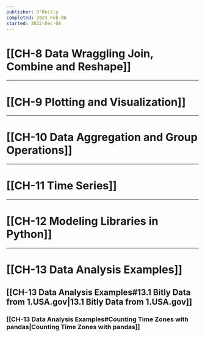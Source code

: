 ```yaml
---
publisher: O'Reilly
completed: 2023-Feb-06
started: 2022-Dec-08
---
```


# [[CH-8 Data Wraggling Join, Combine and Reshape]]
---

# [[CH-9 Plotting and Visualization]]
---

# [[CH-10 Data Aggregation and Group Operations]]
---

# [[CH-11 Time Series]]
---

# [[CH-12 Modeling Libraries in Python]]
---

# [[CH-13 Data Analysis Examples]]

## [[CH-13 Data Analysis Examples#13.1 Bitly Data from 1.USA.gov|13.1 Bitly Data from 1.USA.gov]]

### [[CH-13 Data Analysis Examples#Counting Time Zones with pandas|Counting Time Zones with pandas]]



